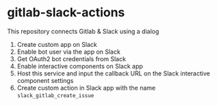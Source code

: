 # gitlab-slack-actions
This repository connects Gitlab &amp; Slack using a dialog

1. Create custom app on Slack
2. Enable bot user via the app on Slack
3. Get OAuth2 bot credentials from Slack
4. Enable interactive components on Slack app
5. Host this service and input the callback URL on the Slack interactive component settings
6. Create custom action in Slack app with the name `slack_gitlab_create_issue`